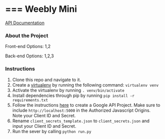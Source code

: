 ===
Weebly Mini
===

[API Documentation](https://github.com/shivamthapar/weebly-mini/blob/master/app/api/README.md)

### About the Project
Front-end Options: 1,2

Back-end Options: 1,2,3

### Instructions
1. Clone this repo and navigate to it.
2. Create a [virtualenv](http://virtualenv.readthedocs.org/en/latest/) by running the following command: `virtualenv venv`
3. Activate the virtualenv by running `. venv/bin/activate`
4. Install dependencies through pip by running `pip install -r requirements.txt`
5. Follow the instructions [here](https://developers.google.com/+/quickstart/python) to create a Google API Project.  Make sure to include `http://localhost:5000` in the Authorized Javascript Origins. Note your Client ID and Secret.
6. Rename `client_secrets_template.json` to `client_secrets.json` and input your Client ID and Secret.
7. Run the sever by calling `python run.py`


